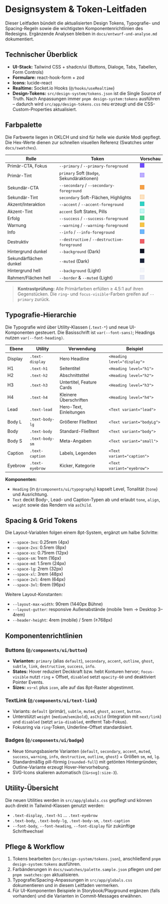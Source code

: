 # Designsystem & Token-Leitfaden

Dieser Leitfaden bündelt die aktualisierten Design Tokens, Typografie- und Spacing-Regeln sowie die wichtigsten Komponentenrichtlinien des Redesigns. Ergänzende Analysen bleiben in `docs/entwurf-und-analyse.md` dokumentiert.

## Technischer Überblick

- **UI-Stack:** Tailwind CSS + shadcn/ui (Buttons, Dialoge, Tabs, Tabellen, Form Controls)
- **Formulare:** react-hook-form + zod
- **Icons:** lucide-react
- **Realtime:** Socket.io Hooks (`@/hooks/useRealtime`)
- **Design-Tokens:** `src/design-system/tokens.json` ist die Single Source of Truth. Nach Anpassungen immer `pnpm design-system:tokens` ausführen – dadurch wird `src/app/design-tokens.css` neu erzeugt und die CSS-Custom-Properties aktualisiert.

## Farbpalette

Die Farbwerte liegen in OKLCH und sind für helle wie dunkle Modi gepflegt. Die Hex-Werte dienen zur schnellen visuellen Referenz (Swatches unter `docs/swatches`).

| Rolle | Token | Vorschau |
| --- | --- | --- |
| Primär-CTA, Fokus | `--primary` / `--primary-foreground` | <img src="swatches/primary-500.svg" width="14" height="14" /> |
| Primär-Tint | `primary` Soft (`Badge`, Sekundäraktionen) | <img src="swatches/primary-300.svg" width="14" height="14" /> |
| Sekundär-CTA | `--secondary` / `--secondary-foreground` | <img src="swatches/secondary-500.svg" width="14" height="14" /> |
| Sekundär-Tint | `secondary` Soft-Flächen, Highlights | <img src="swatches/secondary-200.svg" width="14" height="14" /> |
| Akzent/Interaktion | `--accent` / `--accent-foreground` | <img src="swatches/accent-500.svg" width="14" height="14" /> |
| Akzent-Tint | `accent` Soft States, Pills | <img src="swatches/accent-200.svg" width="14" height="14" /> |
| Erfolg | `--success` / `--success-foreground` | <img src="swatches/success-500.svg" width="14" height="14" /> |
| Warnung | `--warning` / `--warning-foreground` | <img src="swatches/warning-500.svg" width="14" height="14" /> |
| Info | `--info` / `--info-foreground` | <img src="swatches/info-500.svg" width="14" height="14" /> |
| Destruktiv | `--destructive` / `--destructive-foreground` | <img src="swatches/destructive-500.svg" width="14" height="14" /> |
| Hintergrund dunkel | `--background` (Dark) | <img src="swatches/neutral-900.svg" width="14" height="14" /> |
| Sekundärflächen dunkel | `--muted` (Dark) | <img src="swatches/neutral-700.svg" width="14" height="14" /> |
| Hintergrund hell | `--background` (Light) | <img src="swatches/neutral-100.svg" width="14" height="14" /> |
| Rahmen/Flächen hell | `--border` & `--muted` (Light) | <img src="swatches/neutral-200.svg" width="14" height="14" /> |

> **Kontrastprüfung:** Alle Primärfarben erfüllen ≥ 4.5:1 auf ihren Gegenstücken. Die `ring`- und `focus-visible`-Farben greifen auf `--primary` zurück.

## Typografie-Hierarchie

Die Typografie wird über Utility-Klassen (`.text-*`) und neue UI-Komponenten gesteuert. Die Basisschrift ist `var(--font-sans)`; Headings nutzen `var(--font-heading)`.

| Ebene | Utility | Verwendung | Beispiel |
| --- | --- | --- | --- |
| Display | `.text-display` | Hero Headline | `<Heading level="display">` |
| H1 | `.text-h1` | Seitentitel | `<Heading level="h1">` |
| H2 | `.text-h2` | Abschnittstitel | `<Heading level="h2">` |
| H3 | `.text-h3` | Untertitel, Feature Cards | `<Heading level="h3">` |
| H4 | `.text-h4` | Kleinere Überschriften | `<Heading level="h4">` |
| Lead | `.text-lead` | Hero-Text, Einleitungen | `<Text variant="lead">` |
| Body L | `.text-body-lg` | Größerer Fließtext | `<Text variant="bodyLg">` |
| Body | `.text-body` | Standard-Fließtext | `<Text variant="body">` |
| Body S | `.text-body-sm` | Meta-Angaben | `<Text variant="small">` |
| Caption | `.text-caption` | Labels, Legenden | `<Text variant="caption">` |
| Eyebrow | `.text-eyebrow` | Kicker, Kategorie | `<Text variant="eyebrow">` |

**Komponenten:**
- `Heading` (in `@/components/ui/typography`) kapselt Level, Tonalität (`tone`) und Ausrichtung.
- `Text` deckt Body-, Lead- und Caption-Typen ab und erlaubt `tone`, `align`, `weight` sowie das Rendern via `asChild`.

## Spacing & Grid Tokens

Die Layout-Variablen folgen einem 8pt-System, ergänzt um halbe Schritte:

- `--space-3xs`: 0.25rem (4px)
- `--space-2xs`: 0.5rem (8px)
- `--space-xs`: 0.75rem (12px)
- `--space-sm`: 1rem (16px)
- `--space-md`: 1.5rem (24px)
- `--space-lg`: 2rem (32px)
- `--space-xl`: 3rem (48px)
- `--space-2xl`: 4rem (64px)
- `--space-3xl`: 6rem (96px)

Weitere Layout-Konstanten:
- `--layout-max-width`: 90rem (1440px Bühne)
- `--layout-gutter`: responsive Außenabstände (mobile 1rem → Desktop 3–4rem)
- `--header-height`: 4rem (mobile) / 5rem (≥768px)

## Komponentenrichtlinien

### Buttons (`@/components/ui/button`)
- **Varianten:** `primary` (alias `default`), `secondary`, `accent`, `outline`, `ghost`, `subtle`, `link`, `destructive`, `success`, `info`.
- **States:** Hover reduziert Deckkraft bzw. hebt Konturen hervor; `focus-visible` nutzt `ring` + Offset, `disabled` setzt `opacity-60` und deaktiviert Pointer Events.
- **Sizes:** `xs`–`xl` plus `icon`, alle auf das 8pt-Raster abgestimmt.

### TextLink (`@/components/ui/text-link`)
- Variants: `default` (primär), `subtle`, `muted`, `ghost`, `accent`, `button`.
- Unterstützt `weight` (`medium`/`semibold`), `asChild` (Integration mit `next/link`) und `disabled` (setzt `aria-disabled`, entfernt Tab-Fokus).
- Fokusring via `ring`-Token, Underline-Offset standardisiert.

### Badges (`@/components/ui/badge`)
- Neue tönungsbasierte Varianten (`default`, `secondary`, `accent`, `muted`, `success`, `warning`, `info`, `destructive`, `outline`, `ghost`) + Größen `sm`, `md`, `lg`.
- Standardmäßig pill-förmig (`rounded-full`) mit getönten Hintergründen; Outline-Variante erzeugt Hover-Hervorhebung.
- SVG-Icons skalieren automatisch (`[&>svg]:size-3`).

## Utility-Übersicht

Die neuen Utilities werden in `src/app/globals.css` gepflegt und können auch direkt in Tailwind-Klassen genutzt werden:

- `.text-display`, `.text-h1` … `.text-eyebrow`
- `.text-body`, `.text-body-lg`, `.text-body-sm`, `.text-caption`
- `--font-body`, `--font-heading`, `--font-display` für zukünftige Schriftwechsel

## Pflege & Workflow

1. Tokens bearbeiten (`src/design-system/tokens.json`), anschließend `pnpm design-system:tokens` ausführen.
2. Farbänderungen in `docs/swatches/palette.sample.json` pflegen und per `pnpm swatches:gen` aktualisieren.
3. Typografie/Spacing-Anpassungen in `src/app/globals.css` dokumentieren und in diesem Leitfaden vermerken.
4. Für UI-Komponenten Beispiele in Storybook/Playground ergänzen (falls vorhanden) und die Varianten in Commit-Messages erwähnen.
